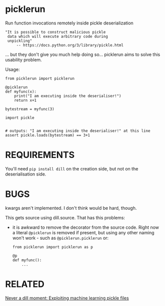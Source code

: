 picklerun
=========

Run function invocations remotely inside pickle deserialization


    "It is possible to construct malicious pickle
     data which will execute arbitrary code during
     unpickling"
         -- https://docs.python.org/3/library/pickle.html

... but they don't give you much help doing so...  picklerun aims to solve this usability problem.


Usage:

```
from picklerun import picklerun

@picklerun
def myfunc(x):
    print("I am executing inside the deserialiser!")
    return x+1

bytestream = myfunc(3)

import pickle


# outputs: "I am executing inside the deserialiser!" at this line
assert pickle.loads(bytestream) == 3+1
```

REQUIREMENTS
============

You'll need `pip install dill` on the creation side, but not on the
deserialisation side.

BUGS
====

kwargs aren't implemented. I don't think would be hard, though.

This gets source using dill.source. That has this problems:

* it is awkward to remove the decorator from the source code. Right now
  a literal `@picklerun` is removed if present, but using any other
  naming won't work - such as `@picklerun.picklerun` or:
  ```
  from picklerun import picklerun as p
  
  @p
  def myfunc():
      ...
  ```

RELATED
=======

[Never a dill moment: Exploiting machine learning pickle files](https://blog.trailofbits.com/2021/03/15/never-a-dill-moment-exploiting-machine-learning-pickle-files/)

